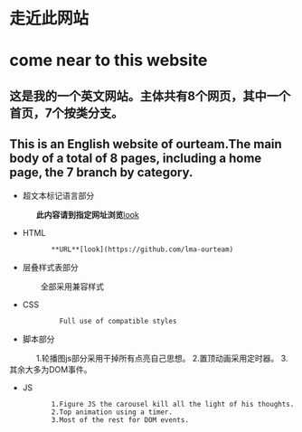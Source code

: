 # 走近此网站
# come near to this website
## 这是我的一个英文网站。主体共有8个网页，其中一个首页，7个按类分支。
## This is an English website of ourteam.The main body of a total of 8 pages, including a home page, the 7 branch by category.
* 超文本标记语言部分
              
             **此内容请到指定网址浏览**[look](https://github.com/tantailiuli/lma-ourteam)
* HTML
             
             **URL**[look](https://github.com/lma-ourteam)
* 层叠样式表部分
               
               全部采用兼容样式
* CSS
               
               Full use of compatible styles
* 脚本部分
             
             1.轮播图js部分采用干掉所有点亮自己思想。
 			 2.置顶动画采用定时器。
 			 3.其余大多为DOM事件。
* JS
             
             1.Figure JS the carousel kill all the light of his thoughts.
             2.Top animation using a timer.
             3.Most of the rest for DOM events.
